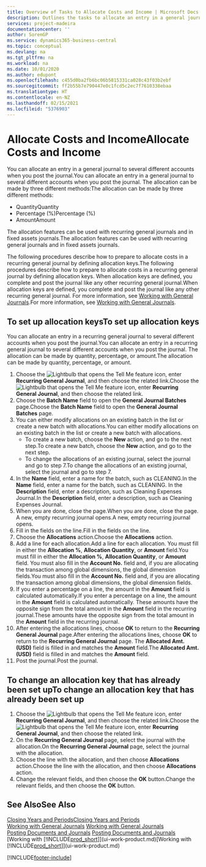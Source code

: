 ```yaml
---
title: Overview of Tasks to Allocate Costs and Income | Microsoft Docs
description: Outlines the tasks to allocate an entry in a general journal to several different accounts when you post the journal.
services: project-madeira
documentationcenter: ''
author: SorenGP
ms.service: dynamics365-business-central
ms.topic: conceptual
ms.devlang: na
ms.tgt_pltfrm: na
ms.workload: na
ms.date: 10/01/2020
ms.author: edupont
ms.openlocfilehash: c455d0ba2fb6bc06b5815331ca028c43f03b2ebf
ms.sourcegitcommit: ff2b55b7e790447e0c1fcd5c2ec7f7610338ebaa
ms.translationtype: HT
ms.contentlocale: en-NZ
ms.lasthandoff: 02/15/2021
ms.locfileid: "5376903"
---
```

# <a name="allocate-costs-and-income"></a><span data-ttu-id="3abeb-103">Allocate Costs and Income</span><span class="sxs-lookup"><span data-stu-id="3abeb-103">Allocate Costs and Income</span></span>
<span data-ttu-id="3abeb-104">You can allocate an entry in a general journal to several different accounts when you post the journal.</span><span class="sxs-lookup"><span data-stu-id="3abeb-104">You can allocate an entry in a general journal to several different accounts when you post the journal.</span></span> <span data-ttu-id="3abeb-105">The allocation can be made by three different methods:</span><span class="sxs-lookup"><span data-stu-id="3abeb-105">The allocation can be made by three different methods:</span></span>

* <span data-ttu-id="3abeb-106">Quantity</span><span class="sxs-lookup"><span data-stu-id="3abeb-106">Quantity</span></span>
* <span data-ttu-id="3abeb-107">Percentage (%)</span><span class="sxs-lookup"><span data-stu-id="3abeb-107">Percentage (%)</span></span>
* <span data-ttu-id="3abeb-108">Amount</span><span class="sxs-lookup"><span data-stu-id="3abeb-108">Amount</span></span>

<span data-ttu-id="3abeb-109">The allocation features can be used with recurring general journals and in fixed assets journals.</span><span class="sxs-lookup"><span data-stu-id="3abeb-109">The allocation features can be used with recurring general journals and in fixed assets journals.</span></span>
<!--You can also distribute the cost or revenue of a line to an intercompany partner when you post a sales or purchase document. When you post the document, a line will be posted in your general journal, and a corresponding line will be created in the intercompany outbox.-->

<span data-ttu-id="3abeb-110">The following procedures describe how to prepare to allocate costs in a recurring general journal by defining allocation keys.</span><span class="sxs-lookup"><span data-stu-id="3abeb-110">The following procedures describe how to prepare to allocate costs in a recurring general journal by defining allocation keys.</span></span> <span data-ttu-id="3abeb-111">When allocation keys are defined, you complete and post the journal like any other recurring general journal.</span><span class="sxs-lookup"><span data-stu-id="3abeb-111">When allocation keys are defined, you complete and post the journal like any other recurring general journal.</span></span> <span data-ttu-id="3abeb-112">For more information, see [Working with General Journals](ui-work-general-journals.md).</span><span class="sxs-lookup"><span data-stu-id="3abeb-112">For more information, see [Working with General Journals](ui-work-general-journals.md).</span></span>

## <a name="to-set-up-allocation-keys"></a><span data-ttu-id="3abeb-113">To set up allocation keys</span><span class="sxs-lookup"><span data-stu-id="3abeb-113">To set up allocation keys</span></span>
<span data-ttu-id="3abeb-114">You can allocate an entry in a recurring general journal to several different accounts when you post the journal.</span><span class="sxs-lookup"><span data-stu-id="3abeb-114">You can allocate an entry in a recurring general journal to several different accounts when you post the journal.</span></span> <span data-ttu-id="3abeb-115">The allocation can be made by quantity, percentage, or amount.</span><span class="sxs-lookup"><span data-stu-id="3abeb-115">The allocation can be made by quantity, percentage, or amount.</span></span>
1. <span data-ttu-id="3abeb-116">Choose the ![Lightbulb that opens the Tell Me feature](media/ui-search/search_small.png "Tell me what you want to do") icon, enter **Recurring General Journal**, and then choose the related link.</span><span class="sxs-lookup"><span data-stu-id="3abeb-116">Choose the ![Lightbulb that opens the Tell Me feature](media/ui-search/search_small.png "Tell me what you want to do") icon, enter **Recurring General Journal**, and then choose the related link.</span></span>
2. <span data-ttu-id="3abeb-117">Choose the **Batch Name** field to open the **General Journal Batches** page.</span><span class="sxs-lookup"><span data-stu-id="3abeb-117">Choose the **Batch Name** field to open the **General Journal Batches** page.</span></span>
3. <span data-ttu-id="3abeb-118">You can either modify allocations on an existing batch in the list or create a new batch with allocations.</span><span class="sxs-lookup"><span data-stu-id="3abeb-118">You can either modify allocations on an existing batch in the list or create a new batch with allocations.</span></span>
   * <span data-ttu-id="3abeb-119">To create a new batch, choose the **New** action, and go to the next step.</span><span class="sxs-lookup"><span data-stu-id="3abeb-119">To create a new batch, choose the **New** action, and go to the next step.</span></span>
   * <span data-ttu-id="3abeb-120">To change the allocations of an existing journal, select the journal and go to step 7.</span><span class="sxs-lookup"><span data-stu-id="3abeb-120">To change the allocations of an existing journal, select the journal and go to step 7.</span></span>    
4. <span data-ttu-id="3abeb-121">In the **Name** field, enter a name for the batch, such as CLEANING.</span><span class="sxs-lookup"><span data-stu-id="3abeb-121">In the **Name** field, enter a name for the batch, such as CLEANING.</span></span> <span data-ttu-id="3abeb-122">In the **Description** field, enter a description, such as Cleaning Expenses Journal.</span><span class="sxs-lookup"><span data-stu-id="3abeb-122">In the **Description** field, enter a description, such as Cleaning Expenses Journal.</span></span>
5. <span data-ttu-id="3abeb-123">When you are done, close the page.</span><span class="sxs-lookup"><span data-stu-id="3abeb-123">When you are done, close the page.</span></span> <span data-ttu-id="3abeb-124">A new, empty recurring journal opens.</span><span class="sxs-lookup"><span data-stu-id="3abeb-124">A new, empty recurring journal opens.</span></span>
6. <span data-ttu-id="3abeb-125">Fill in the fields on the line.</span><span class="sxs-lookup"><span data-stu-id="3abeb-125">Fill in the fields on the line.</span></span>
7. <span data-ttu-id="3abeb-126">Choose the **Allocations** action.</span><span class="sxs-lookup"><span data-stu-id="3abeb-126">Choose the **Allocations** action.</span></span>
8. <span data-ttu-id="3abeb-127">Add a line for each allocation.</span><span class="sxs-lookup"><span data-stu-id="3abeb-127">Add a line for each allocation.</span></span> <span data-ttu-id="3abeb-128">You must fill in either the **Allocation %**, **Allocation Quantity**, or **Amount** field.</span><span class="sxs-lookup"><span data-stu-id="3abeb-128">You must fill in either the **Allocation %**, **Allocation Quantity**, or **Amount** field.</span></span> <span data-ttu-id="3abeb-129">You must also fill in the **Account No.** field and, if you are allocating the transaction among global dimensions, the global dimension fields.</span><span class="sxs-lookup"><span data-stu-id="3abeb-129">You must also fill in the **Account No.** field and, if you are allocating the transaction among global dimensions, the global dimension fields.</span></span>
9. <span data-ttu-id="3abeb-130">If you enter a percentage on a line, the amount in the **Amount** field is calculated automatically.</span><span class="sxs-lookup"><span data-stu-id="3abeb-130">If you enter a percentage on a line, the amount in the **Amount** field is calculated automatically.</span></span> <span data-ttu-id="3abeb-131">These amounts have the opposite sign from the total amount in the **Amount** field in the recurring journal.</span><span class="sxs-lookup"><span data-stu-id="3abeb-131">These amounts have the opposite sign from the total amount in the **Amount** field in the recurring journal.</span></span>
10. <span data-ttu-id="3abeb-132">After entering the allocations lines, choose **OK** to return to the **Recurring General Journal** page.</span><span class="sxs-lookup"><span data-stu-id="3abeb-132">After entering the allocations lines, choose **OK** to return to the **Recurring General Journal** page.</span></span> <span data-ttu-id="3abeb-133">The **Allocated Amt. (USD)** field is filled in and matches the **Amount** field.</span><span class="sxs-lookup"><span data-stu-id="3abeb-133">The **Allocated Amt. (USD)** field is filled in and matches the **Amount** field.</span></span>
11. <span data-ttu-id="3abeb-134">Post the journal.</span><span class="sxs-lookup"><span data-stu-id="3abeb-134">Post the journal.</span></span>

## <a name="to-change-an-allocation-key-that-has-already-been-set-up"></a><span data-ttu-id="3abeb-135">To change an allocation key that has already been set up</span><span class="sxs-lookup"><span data-stu-id="3abeb-135">To change an allocation key that has already been set up</span></span>
1. <span data-ttu-id="3abeb-136">Choose the ![Lightbulb that opens the Tell Me feature](media/ui-search/search_small.png "Tell me what you want to do") icon, enter **Recurring General Journal**, and then choose the related link.</span><span class="sxs-lookup"><span data-stu-id="3abeb-136">Choose the ![Lightbulb that opens the Tell Me feature](media/ui-search/search_small.png "Tell me what you want to do") icon, enter **Recurring General Journal**, and then choose the related link.</span></span>
2. <span data-ttu-id="3abeb-137">On the **Recurring General Journal** page, select the journal with the allocation.</span><span class="sxs-lookup"><span data-stu-id="3abeb-137">On the **Recurring General Journal** page, select the journal with the allocation.</span></span>
3. <span data-ttu-id="3abeb-138">Choose the line with the allocation, and then choose **Allocations** action.</span><span class="sxs-lookup"><span data-stu-id="3abeb-138">Choose the line with the allocation, and then choose **Allocations** action.</span></span>
4. <span data-ttu-id="3abeb-139">Change the relevant fields, and then choose the **OK** button.</span><span class="sxs-lookup"><span data-stu-id="3abeb-139">Change the relevant fields, and then choose the **OK** button.</span></span>

## <a name="see-also"></a><span data-ttu-id="3abeb-140">See Also</span><span class="sxs-lookup"><span data-stu-id="3abeb-140">See Also</span></span>
[<span data-ttu-id="3abeb-141">Closing Years and Periods</span><span class="sxs-lookup"><span data-stu-id="3abeb-141">Closing Years and Periods</span></span>](year-close-years-periods.md)  
<span data-ttu-id="3abeb-142">[Working with General Journals](ui-work-general-journals.md)  </span><span class="sxs-lookup"><span data-stu-id="3abeb-142">[Working with General Journals](ui-work-general-journals.md)  </span></span>  
<span data-ttu-id="3abeb-143">[Posting Documents and Journals](ui-post-documents-journals.md)  </span><span class="sxs-lookup"><span data-stu-id="3abeb-143">[Posting Documents and Journals](ui-post-documents-journals.md)  </span></span>  
<span data-ttu-id="3abeb-144">[Working with [!INCLUDE[prod_short](includes/prod_short.md)]](ui-work-product.md)</span><span class="sxs-lookup"><span data-stu-id="3abeb-144">[Working with [!INCLUDE[prod_short](includes/prod_short.md)]](ui-work-product.md)</span></span>


[!INCLUDE[footer-include](includes/footer-banner.md)]